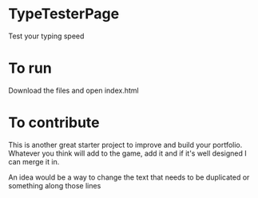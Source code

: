 # TypeTesterPage
Test your typing speed

# To run
Download the files and open index.html

# To contribute
This is another great starter project to improve and build your portfolio. Whatever you think will add to the game, add it and if it's well designed I can merge it in.

An idea would be a way to change the text that needs to be duplicated or something along those lines
